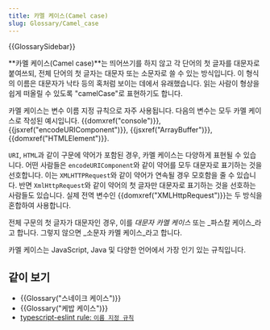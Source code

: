 ```yaml
---
title: 카멜 케이스(Camel case)
slug: Glossary/Camel_case
---
```


{{GlossarySidebar}}

**카멜 케이스(Camel case)**는 띄어쓰기를 하지 않고 각 단어의 첫 글자를 대문자로 붙여쓰되, 전체 단어의 첫 글자는 대문자 또는 소문자로 쓸 수 있는 방식입니다. 이 형식의 이름은 대문자가 낙타 등의 혹처럼 보이는 데에서 유래했습니다. 읽는 사람이 형상을 쉽게 떠올릴 수 있도록 "camelCase"로 표현하기도 합니다.

카멜 케이스는 변수 이름 지정 규칙으로 자주 사용됩니다. 다음의 변수는 모두 카멜 케이스로 작성된 예시입니다. {{domxref("console")}}, {{jsxref("encodeURIComponent")}}, {{jsxref("ArrayBuffer")}}, {{domxref("HTMLElement")}}.

`URI`, `HTML`과 같이 구문에 약어가 포함된 경우, 카멜 케이스는 다양하게 표현될 수 있습니다. 어떤 사람들은 `encodeURIComponent`와 같이 약어를 모두 대문자로 표기하는 것을 선호합니다. 이는 `XMLHTTPRequest`와 같이 약어가 연속될 경우 모호함을 줄 수 있습니다. 반면 `XmlHttpRequest`와 같이 약어의 첫 글자만 대문자로 표기하는 것을 선호하는 사람들도 있습니다. 실제 전역 변수인 {{domxref("XMLHttpRequest")}}는 두 방식을 혼합하여 사용합니다.

전체 구문의 첫 글자가 대문자인 경우, 이를 _대문자 카멜 케이스_ 또는 _파스칼 케이스_라고 합니다. 그렇지 않으면 _소문자 카멜 케이스_라고 합니다.

카멜 케이스는 JavaScript, Java 및 다양한 언어에서 가장 인기 있는 규칙입니다.

## 같이 보기

- {{Glossary("스네이크 케이스")}}
- {{Glossary("케밥 케이스")}}
- [typescript-eslint rule: `이름 지정 규칙`](https://typescript-eslint.io/rules/naming-convention/)
